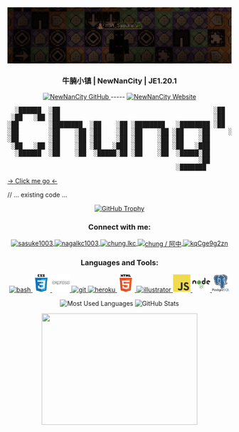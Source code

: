 <!-- My favourite header -->
<img src="https://github.com/Sasuke1003/photoshub/blob/main/header.png"/>

<!-- NewNanCity -->
<h3 align="center">牛腩小镇 | NewNanCity | JE1.20.1</h3>
<p align="center">
    <a href="https://github.com/NewNanCity" target="_blank">
        <img src="https://img.shields.io/badge/GitHub-NewNanCity-blue?style=for-the-badge&logo=github&logoColor=white" alt="NewNanCity GitHub"/>
    </a>
    -----
    <a href="https://www.wolai.com/newnan/mLB6aqsvwTLxu3DCboQt7b" target="_blank">
        <img src="https://img.shields.io/badge/Website-牛腩小鎮-green?style=for-the-badge&logo=google-chrome&logoColor=white" alt="NewNanCity Website"/>
    </a>
</p>

<div align="center">
<pre>
  ░██████  ░██                                         ░██                 ░██████      ░██                      ░██ ░██           
 ░██   ░██ ░██                                         ░██                ░██   ░██     ░██                      ░██               
░██        ░████████  ░██    ░██ ░████████   ░████████ ░██  ░███████     ░██         ░████████ ░██    ░██  ░████████ ░██ ░███████  
░██        ░██    ░██ ░██    ░██ ░██    ░██ ░██    ░██     ░██            ░████████     ░██    ░██    ░██ ░██    ░██ ░██░██    ░██ 
░██        ░██    ░██ ░██    ░██ ░██    ░██ ░██    ░██      ░███████             ░██    ░██    ░██    ░██ ░██    ░██ ░██░██    ░██ 
 ░██   ░██ ░██    ░██ ░██   ░███ ░██    ░██ ░██   ░███            ░██     ░██   ░██     ░██    ░██   ░███ ░██   ░███ ░██░██    ░██ 
  ░██████  ░██    ░██  ░█████░██ ░██    ░██  ░█████░██      ░███████       ░██████       ░████  ░█████░██  ░█████░██ ░██ ░███████  
                                                   ░██                                                                             
                                             ░███████                                                                              
</pre>
</div>
<a href="https://chunglkc-production.up.railway.app">→ Click me go ←</a>


<!-- New website photo's link-->
// ... existing code ...

<!-- GitHub Trophy -->
<p align="center"> 
   <a href="https://github.com/ryo-ma/github-profile-trophy"> 
     <img src="https://github-profile-trophy.vercel.app/?username=sasuke1003&theme=tokyonight&column=8&margin-w=15&margin-h=15&no-frame=true&no-bg=true" alt="GitHub Trophy" /> 
   </a> 
</p>

<h3 align="center">Connect with me:</h3>
<p align="center">
  <a href="https://codepen.io/sasuke1003" target="blank">
    <img align="center" src="https://raw.githubusercontent.com/rahuldkjain/github-profile-readme-generator/master/src/images/icons/Social/codepen.svg" alt="sasuke1003" height="30" width="40" />
  </a>
  <a href="https://twitter.com/nagalkc1003" target="blank">
    <img align="center" src="https://raw.githubusercontent.com/rahuldkjain/github-profile-readme-generator/master/src/images/icons/Social/twitter.svg" alt="nagalkc1003" height="30" width="40" />
  </a>
  <a href="https://instagram.com/chung.lkc" target="blank">
    <img align="center" src="https://raw.githubusercontent.com/rahuldkjain/github-profile-readme-generator/master/src/images/icons/Social/instagram.svg" alt="chung.lkc" height="30" width="40" />
  </a>
  <a href="https://www.youtube.com/@chunglkc103" target="blank">
    <img align="center" src="https://raw.githubusercontent.com/rahuldkjain/github-profile-readme-generator/master/src/images/icons/Social/youtube.svg" alt="chung / 阿中" height="30" width="40" />
  </a>
  <a href="https://discord.gg/kqCge9g2zn" target="blank">
    <img align="center" src="https://raw.githubusercontent.com/rahuldkjain/github-profile-readme-generator/master/src/images/icons/Social/discord.svg" alt="kqCge9g2zn" height="30" width="40" />
  </a>
</p>

<h3 align="center">Languages and Tools:</h3>
<p align="center">
  <a href="https://www.gnu.org/software/bash/" target="_blank" rel="noreferrer">
    <img src="https://www.vectorlogo.zone/logos/gnu_bash/gnu_bash-icon.svg" alt="bash" width="40" height="40"/>
  </a>
  <a href="https://www.w3schools.com/css/" target="_blank" rel="noreferrer">
    <img src="https://raw.githubusercontent.com/devicons/devicon/master/icons/css3/css3-original-wordmark.svg" alt="css3" width="40" height="40"/>
  </a>
  <a href="https://expressjs.com" target="_blank" rel="noreferrer">
    <img src="https://raw.githubusercontent.com/devicons/devicon/master/icons/express/express-original-wordmark.svg" alt="express" width="40" height="40"/>
  </a>
  <a href="https://git-scm.com/" target="_blank" rel="noreferrer">
    <img src="https://www.vectorlogo.zone/logos/git-scm/git-scm-icon.svg" alt="git" width="40" height="40"/>
  </a>
  <a href="https://heroku.com" target="_blank" rel="noreferrer">
    <img src="https://www.vectorlogo.zone/logos/heroku/heroku-icon.svg" alt="heroku" width="40" height="40"/>
  </a>
  <a href="https://www.w3.org/html/" target="_blank" rel="noreferrer">
    <img src="https://raw.githubusercontent.com/devicons/devicon/master/icons/html5/html5-original-wordmark.svg" alt="html5" width="40" height="40"/>
  </a>
  <a href="https://www.adobe.com/in/products/illustrator.html" target="_blank" rel="noreferrer">
    <img src="https://www.vectorlogo.zone/logos/adobe_illustrator/adobe_illustrator-icon.svg" alt="illustrator" width="40" height="40"/>
  </a>
  <a href="https://developer.mozilla.org/en-US/docs/Web/JavaScript" target="_blank" rel="noreferrer">
    <img src="https://raw.githubusercontent.com/devicons/devicon/master/icons/javascript/javascript-original.svg" alt="javascript" width="40" height="40"/>
  </a>
  <a href="https://nodejs.org" target="_blank" rel="noreferrer">
    <img src="https://raw.githubusercontent.com/devicons/devicon/master/icons/nodejs/nodejs-original-wordmark.svg" alt="nodejs" width="40" height="40"/>
  </a>
  <a href="https://www.postgresql.org" target="_blank" rel="noreferrer">
    <img src="https://raw.githubusercontent.com/devicons/devicon/master/icons/postgresql/postgresql-original-wordmark.svg" alt="postgresql" width="40" height="40"/>
  </a>
</p>

<div align="center">
  <img height="180em" src="https://github-readme-stats.vercel.app/api/top-langs?username=sasuke1003&show_icons=true&locale=en&layout=compact&theme=tokyonight" alt="Most Used Languages" />
  <img height="180em" src="https://github-readme-stats.vercel.app/api?username=sasuke1003&show_icons=true&locale=en&theme=tokyonight" alt="GitHub Stats" />
</div>

<!-- This is Spotify-->
<p align="center">
  <img src="https://spotify-github-profile.kittinanx.com/api/view?uid=douling_km&cover_image=false&theme=default&show_offline=false&background_color=121212&interchange=false" width="350" height="250"/>
</p>

<!-- This is Youtube Music
<p align="center">
  <img src="https://youtube-music-api-gamma.vercel.app" width="350" height="250"/>
</p>
-->
